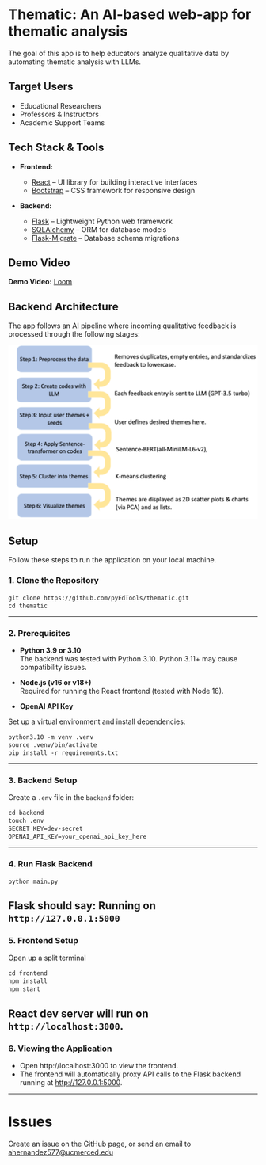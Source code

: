 # Thematic: An AI-based web-app for thematic analysis

The goal of this app is to help educators analyze qualitative data by automating thematic analysis with LLMs.

## Target Users
- Educational Researchers
- Professors & Instructors
- Academic Support Teams


## Tech Stack & Tools

- **Frontend:**  
  - [React](https://react.dev/) – UI library for building interactive interfaces  
  - [Bootstrap](https://getbootstrap.com/) – CSS framework for responsive design  

- **Backend:**  
  - [Flask](https://flask.palletsprojects.com/) – Lightweight Python web framework  
  - [SQLAlchemy](https://www.sqlalchemy.org/) – ORM for database models  
  - [Flask-Migrate](https://flask-migrate.readthedocs.io/) – Database schema migrations  

## Demo Video

**Demo Video:** [Loom](https://www.loom.com/share/85f92d54508f4468b32b4a5cadecb829?sid=6a297ae2-7f51-442f-a99b-10740f793542)


## Backend Architecture

The app follows an AI pipeline where incoming qualitative feedback is processed through the following stages:

![Architecture Diagram](frontend/public/pipeline-diagram.svg)

## Setup

Follow these steps to run the application on your local machine.


### 1. Clone the Repository

```
git clone https://github.com/pyEdTools/thematic.git
cd thematic
```
---

### 2. Prerequisites

- **Python 3.9 or 3.10**  
  The backend was tested with Python 3.10.
  Python 3.11+ may cause compatibility issues.

- **Node.js (v16 or v18+)**  
  Required for running the React frontend (tested with Node 18).

- **OpenAI API Key**


Set up a virtual environment and install dependencies:

```
python3.10 -m venv .venv 
source .venv/bin/activate  
pip install -r requirements.txt
```
---

### 3. Backend Setup
Create a `.env` file in the `backend` folder:
```
cd backend
touch .env
SECRET_KEY=dev-secret
OPENAI_API_KEY=your_openai_api_key_here
```
---

### 4. Run Flask Backend
```
python main.py
```
Flask should say: Running on `http://127.0.0.1:5000`
---

### 5. Frontend Setup
Open up a split terminal
```
cd frontend
npm install
npm start
```
React dev server will run on `http://localhost:3000`.
---

### 6. Viewing the Application
- Open http://localhost:3000 to view the frontend.
- The frontend will automatically proxy API calls to the Flask backend running at http://127.0.0.1:5000.

---

# Issues

Create an issue on the GitHub page, or send an email to ahernandez577@ucmerced.edu

